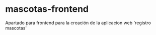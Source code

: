 # mascotas-frontend
Apartado para frontend para la creación de la aplicacion web 'registro mascotas'
